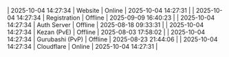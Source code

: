 | 2025-10-04 14:27:34 | Website | Online | 2025-10-04 14:27:31 |
| 2025-10-04 14:27:34 | Registration | Offline | 2025-09-09 16:40:23 |
| 2025-10-04 14:27:34 | Auth Server | Offline | 2025-08-18 09:33:31 |
| 2025-10-04 14:27:34 | Kezan (PvE) | Offline | 2025-08-03 17:58:02 |
| 2025-10-04 14:27:34 | Gurubashi (PvP) | Offline | 2025-08-23 21:44:06 |
| 2025-10-04 14:27:34 | Cloudflare | Online | 2025-10-04 14:27:31 |
